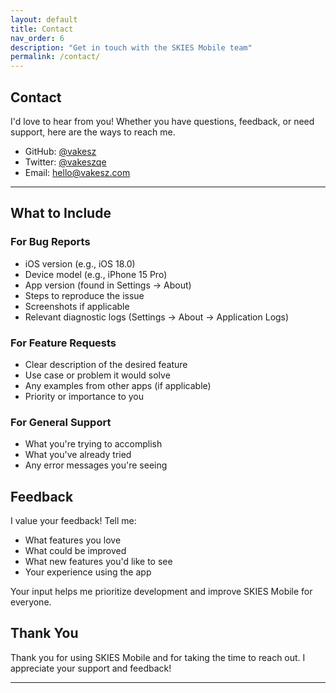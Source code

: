 ```yaml
---
layout: default
title: Contact
nav_order: 6
description: "Get in touch with the SKIES Mobile team"
permalink: /contact/
---
```


## Contact

I'd love to hear from you! Whether you have questions, feedback, or need support, here are the ways to reach me.

- GitHub: [@vakesz](https://github.com/vakesz)
- Twitter: [@vakeszqe](https://twitter.com/vakeszqe)
- Email: [hello@vakesz.com](mailto:hello@vakesz.com)

---

## What to Include

### For Bug Reports

- iOS version (e.g., iOS 18.0)
- Device model (e.g., iPhone 15 Pro)
- App version (found in Settings → About)
- Steps to reproduce the issue
- Screenshots if applicable
- Relevant diagnostic logs (Settings → About → Application Logs)

### For Feature Requests

- Clear description of the desired feature
- Use case or problem it would solve
- Any examples from other apps (if applicable)
- Priority or importance to you

### For General Support

- What you're trying to accomplish
- What you've already tried
- Any error messages you're seeing

## Feedback

I value your feedback! Tell me:

- What features you love
- What could be improved
- What new features you'd like to see
- Your experience using the app

Your input helps me prioritize development and improve SKIES Mobile for everyone.

## Thank You

Thank you for using SKIES Mobile and for taking the time to reach out. I appreciate your support and feedback!

---
